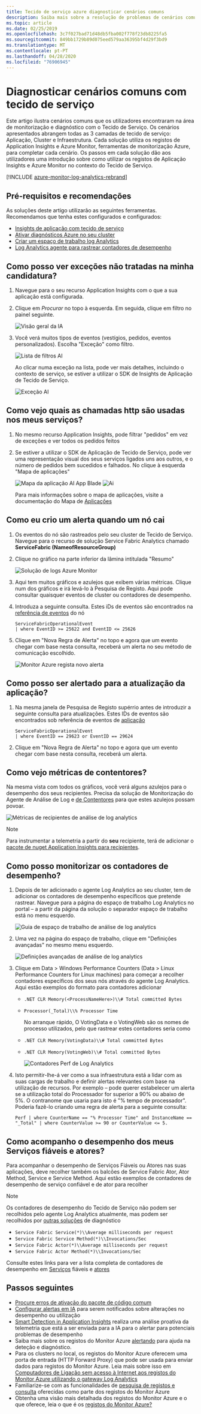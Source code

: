 ```yaml
---
title: Tecido de serviço azure diagnosticar cenários comuns
description: Saiba mais sobre a resolução de problemas de cenários comuns de monitorização e diagnóstico dentro das aplicações azure service fabric.
ms.topic: article
ms.date: 02/25/2019
ms.openlocfilehash: 3c7f027bad71d48db5fba002f778f23db8225fa5
ms.sourcegitcommit: 849bb1729b89d075eed579aa36395bf4d29f3bd9
ms.translationtype: MT
ms.contentlocale: pt-PT
ms.lasthandoff: 04/28/2020
ms.locfileid: "76906945"
---
```

# <a name="diagnose-common-scenarios-with-service-fabric"></a>Diagnosticar cenários comuns com tecido de serviço

Este artigo ilustra cenários comuns que os utilizadores encontraram na área de monitorização e diagnóstico com o Tecido de Serviço. Os cenários apresentados abrangem todas as 3 camadas de tecido de serviço: Aplicação, Cluster e Infraestrutura. Cada solução utiliza os registos de Application Insights e Azure Monitor, ferramentas de monitorização Azure, para completar cada cenário. Os passos em cada solução dão aos utilizadores uma introdução sobre como utilizar os registos de Aplicação Insights e Azure Monitor no contexto do Tecido de Serviço.

[!INCLUDE [azure-monitor-log-analytics-rebrand](../../includes/azure-monitor-log-analytics-rebrand.md)]

## <a name="prerequisites-and-recommendations"></a>Pré-requisitos e recomendações

As soluções deste artigo utilizarão as seguintes ferramentas. Recomendamos que tenha estes configurados e configurados:

* [Insights de aplicação com tecido de serviço](service-fabric-tutorial-monitoring-aspnet.md)
* [Ativar diagnósticos Azure no seu cluster](service-fabric-diagnostics-event-aggregation-wad.md)
* [Criar um espaço de trabalho log Analytics](service-fabric-diagnostics-oms-setup.md)
* [Log Analytics agente para rastrear contadores de desempenho](service-fabric-diagnostics-oms-agent.md)

## <a name="how-can-i-see-unhandled-exceptions-in-my-application"></a>Como posso ver exceções não tratadas na minha candidatura?

1. Navegue para o seu recurso Application Insights com o que a sua aplicação está configurada.
2. Clique em *Procurar* no topo à esquerda. Em seguida, clique em filtro no painel seguinte.

    ![Visão geral da IA](media/service-fabric-diagnostics-common-scenarios/ai-search-filter.png)

3. Você verá muitos tipos de eventos (vestígios, pedidos, eventos personalizados). Escolha "Exceção" como filtro.

    ![Lista de filtros AI](media/service-fabric-diagnostics-common-scenarios/ai-filter-list.png)

    Ao clicar numa exceção na lista, pode ver mais detalhes, incluindo o contexto de serviço, se estiver a utilizar o SDK de Insights de Aplicação de Tecido de Serviço.

    ![Exceção AI](media/service-fabric-diagnostics-common-scenarios/ai-exception.png)

## <a name="how-do-i-view-which-http-calls-are-used-in-my-services"></a>Como vejo quais as chamadas http são usadas nos meus serviços?

1. No mesmo recurso Application Insights, pode filtrar "pedidos" em vez de exceções e ver todos os pedidos feitos
2. Se estiver a utilizar o SDK de Aplicação de Tecido de Serviço, pode ver uma representação visual dos seus serviços ligados uns aos outros, e o número de pedidos bem sucedidos e falhados. No clique à esquerda "Mapa de aplicações"

    ![Mapa da aplicação AI App Blade](media/service-fabric-diagnostics-common-scenarios/app-map-blade.png) ![Ai](media/service-fabric-diagnostics-common-scenarios/app-map-new.png)

    Para mais informações sobre o mapa de aplicações, visite a documentação do Mapa de [Aplicações](../azure-monitor/app/app-map.md)

## <a name="how-do-i-create-an-alert-when-a-node-goes-down"></a>Como eu crio um alerta quando um nó cai

1. Os eventos do nó são rastreados pelo seu cluster de Tecido de Serviço. Navegue para o recurso de solução Service Fabric Analytics chamado **ServiceFabric (NameofResourceGroup)**
2. Clique no gráfico na parte inferior da lâmina intitulada "Resumo"

    ![Solução de logs Azure Monitor](media/service-fabric-diagnostics-common-scenarios/oms-solution-azure-portal.png)

3. Aqui tem muitos gráficos e azulejos que exibem várias métricas. Clique num dos gráficos e irá levá-lo à Pesquisa de Registo. Aqui pode consultar quaisquer eventos de cluster ou contadores de desempenho.
4. Introduza a seguinte consulta. Estes iDs de eventos são encontrados na [referência de eventos](service-fabric-diagnostics-event-generation-operational.md#application-events) do nó

    ```kusto
    ServiceFabricOperationalEvent
    | where EventID >= 25622 and EventID <= 25626
    ```

5. Clique em "Nova Regra de Alerta" no topo e agora que um evento chegar com base nesta consulta, receberá um alerta no seu método de comunicação escolhido.

    ![Monitor Azure regista novo alerta](media/service-fabric-diagnostics-common-scenarios/oms-create-alert.png)

## <a name="how-can-i-be-alerted-of-application-upgrade-rollbacks"></a>Como posso ser alertado para a atualização da aplicação?

1. Na mesma janela de Pesquisa de Registo supérrio antes de introduzir a seguinte consulta para atualizações. Estes IDs de eventos são encontrados sob referência de eventos de [aplicação](service-fabric-diagnostics-event-generation-operational.md#application-events)

    ```kusto
    ServiceFabricOperationalEvent
    | where EventID == 29623 or EventID == 29624
    ```

2. Clique em "Nova Regra de Alerta" no topo e agora que um evento chegar com base nesta consulta, receberá um alerta.

## <a name="how-do-i-see-container-metrics"></a>Como vejo métricas de contentores?

Na mesma vista com todos os gráficos, você verá alguns azulejos para o desempenho dos seus recipientes. Precisa da solução de Monitorização do Agente de Análise de Log e [de Contentores](service-fabric-diagnostics-oms-containers.md) para que estes azulejos possam povoar.

![Métricas de recipientes de análise de log analytics](media/service-fabric-diagnostics-common-scenarios/containermetrics.png)

>[!NOTE]
>Para instrumentar a telemetria a partir do **seu** recipiente, terá de adicionar o [pacote de nuget Application Insights para recipientes](https://github.com/Microsoft/ApplicationInsights-servicefabric#microsoftapplicationinsightsservicefabric--for-service-fabric-lift-and-shift-scenarios).

## <a name="how-can-i-monitor-performance-counters"></a>Como posso monitorizar os contadores de desempenho?

1. Depois de ter adicionado o agente Log Analytics ao seu cluster, tem de adicionar os contadores de desempenho específicos que pretende rastrear. Navegue para a página do espaço de trabalho Log Analytics no portal – a partir da página da solução o separador espaço de trabalho está no menu esquerdo.

    ![Guia de espaço de trabalho de análise de log analytics](media/service-fabric-diagnostics-common-scenarios/workspacetab.png)

2. Uma vez na página do espaço de trabalho, clique em "Definições avançadas" no mesmo menu esquerdo.

    ![Definições avançadas de análise de log analytics](media/service-fabric-diagnostics-common-scenarios/advancedsettingsoms.png)

3. Clique em Data > Windows Performance Counters (Data > Linux Performance Counters for Linux machines) para começar a recolher contadores específicos dos seus nós através do agente Log Analytics. Aqui estão exemplos do formato para contadores adicionar

   * `.NET CLR Memory(<ProcessNameHere>)\\# Total committed Bytes`
   * `Processor(_Total)\\% Processor Time`

     No arranque rápido, O VotingData e o VotingWeb são os nomes de processo utilizados, pelo que rastrear estes contadores seria como

   * `.NET CLR Memory(VotingData)\\# Total committed Bytes`
   * `.NET CLR Memory(VotingWeb)\\# Total committed Bytes`

     ![Contadores Perf de Log Analytics](media/service-fabric-diagnostics-common-scenarios/omsperfcounters.png)

4. Isto permitir-lhe-á ver como a sua infraestrutura está a lidar com as suas cargas de trabalho e definir alertas relevantes com base na utilização de recursos. Por exemplo – pode querer estabelecer um alerta se a utilização total do Processador for superior a 90% ou abaixo de 5%. O contranome que usaria para isto é "% tempo de processador". Poderia fazê-lo criando uma regra de alerta para a seguinte consulta:

    ```kusto
    Perf | where CounterName == "% Processor Time" and InstanceName == "_Total" | where CounterValue >= 90 or CounterValue <= 5.
    ```

## <a name="how-do-i-track-performance-of-my-reliable-services-and-actors"></a>Como acompanho o desempenho dos meus Serviços fiáveis e atores?

Para acompanhar o desempenho de Serviços Fiáveis ou Atores nas suas aplicações, deve recolher também os balcões de Service Fabric Ator, Ator Method, Service e Service Method. Aqui estão exemplos de contadores de desempenho de serviço confiável e de ator para recolher

>[!NOTE]
>Os contadores de desempenho do Tecido de Serviço não podem ser recolhidos pelo agente Log Analytics atualmente, mas podem ser recolhidos por [outras soluções](service-fabric-diagnostics-partners.md) de diagnóstico

* `Service Fabric Service(*)\\Average milliseconds per request`
* `Service Fabric Service Method(*)\\Invocations/Sec`
* `Service Fabric Actor(*)\\Average milliseconds per request`
* `Service Fabric Actor Method(*)\\Invocations/Sec`

Consulte estes links para ver a lista completa de contadores de desempenho em [Serviços](service-fabric-reliable-serviceremoting-diagnostics.md) fiáveis e [atores](service-fabric-reliable-actors-diagnostics.md)

## <a name="next-steps"></a>Passos seguintes

* [Procure erros de ativação do pacote de código comum](./service-fabric-diagnostics-code-package-errors.md)
* [Configurar alertas em IA](../azure-monitor/app/alerts.md) para serem notificados sobre alterações no desempenho ou utilização
* [Smart Detection in Application Insights](../azure-monitor/app/proactive-diagnostics.md) realiza uma análise proativa da telemetria que está a ser enviada para a IA para o alertar para potenciais problemas de desempenho
* Saiba mais sobre os registos do Monitor Azure [alertando](../log-analytics/log-analytics-alerts.md) para ajuda na deteção e diagnóstico.
* Para os clusters no local, os registos do Monitor Azure oferecem uma porta de entrada (HTTP Forward Proxy) que pode ser usada para enviar dados para registos do Monitor Azure. Leia mais sobre isso em [Computadores de Ligação sem acesso à Internet aos registos do Monitor Azure utilizando o gateway Log Analytics](../azure-monitor/platform/gateway.md)
* Familiarize-se com as funcionalidades de [pesquisa de registos e consulta](../log-analytics/log-analytics-log-searches.md) oferecidas como parte dos registos do Monitor Azure
* Obtenha uma visão mais detalhada dos registos do Monitor Azure e o que oferece, leia o que é os [registos do Monitor Azure?](../operations-management-suite/operations-management-suite-overview.md)
